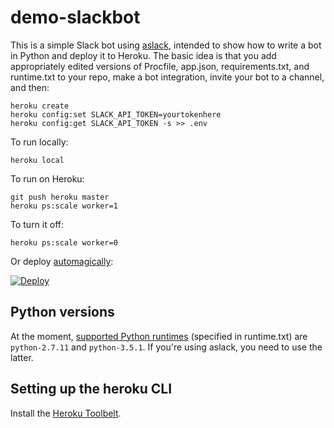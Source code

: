 demo-slackbot
=============

This is a simple Slack bot using
[aslack](http://pythonhosted.org/aslack/), intended to show how to
write a bot in Python and deploy it to Heroku.  The basic idea is that
you add appropriately edited versions of Procfile, app.json,
requirements.txt, and runtime.txt to your repo, make a bot
integration, invite your bot to a channel, and then:

    heroku create
    heroku config:set SLACK_API_TOKEN=yourtokenhere
    heroku config:get SLACK_API_TOKEN -s >> .env

To run locally:

    heroku local

To run on Heroku:

    git push heroku master
    heroku ps:scale worker=1

To turn it off:

    heroku ps:scale worker=0

Or deploy [automagically](https://devcenter.heroku.com/articles/heroku-button):

[![Deploy](https://www.herokucdn.com/deploy/button.svg)](https://heroku.com/deploy)

Python versions
---------------
At the moment, [supported Python runtimes](https://devcenter.heroku.com/articles/python-runtimes#supported-python-runtimes) (specified in runtime.txt) are `python-2.7.11` and `python-3.5.1`.  If you're using aslack, you need to use the latter.

Setting up the heroku CLI
-------------------------
Install the [Heroku Toolbelt](https://toolbelt.heroku.com/).